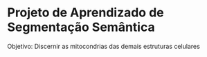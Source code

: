 # Projeto de Aprendizado de Segmentação Semântica

Objetivo: Discernir as mitocondrias das demais estruturas celulares
